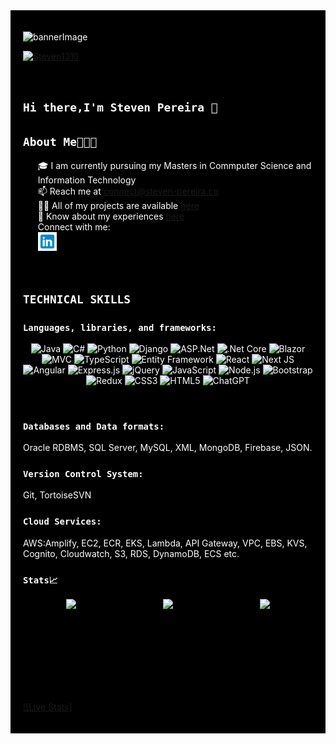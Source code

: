 <div style="background-color: black; color: white; padding: 20px;">
<div class="markdown-body">
<!-- MAIN BANNER IMAGE -->

![bannerImage](./assets/images/github-banner.gif)

<!--  PROFILE VISIT COUNTER  --><p align="top"><a href="www.steven-pereira.co" target="_blank"><img src="https://komarev.com/ghpvc/?username=Steven1310&label=Profile%20views&color=36363b&style=flat" alt="Steven1310" /></a></p>
<br>

## `Hi there,I'm Steven Pereira 👋`

## `About Me🧑🏼‍💻`

<p>
<ul type="none">
<li>🎓 I am currently pursuing my Masters in Commputer Science and Information Technology</li>
<li>📫 Reach me at <a href="mailto:connect@steven-pereira.co" target="_blank">connect@steven-pereira.co</a></li>
<li>👨‍💻 All of my projects are available <a href="">here</a></li>
<li>📄 Know about my experiences <a href="">here</a></li>
<li>Connect with me:</li>
<a href="https://www.linkedin.com/in/steven-pereira-33a933169/">
<img src="./assets/images/linkedin.png" alt="alternate text"
width="30px" height="height">
</a>
</ul>
</p>

<br>

## `TECHNICAL SKILLS`

### `Languages, libraries, and frameworks:`

<p align="center">
<img alt="Java" src="https://img.shields.io/badge/java-%23ED8B00.svg?style=for-the-badge&logo=openjdk&logoColor=white" />
<img alt="C#" src="https://img.shields.io/badge/c%23-%23239120.svg?style=for-the-badge&logo=csharp&logoColor=white" />
<img alt="Python" src="https://img.shields.io/badge/python-3670A0?style=for-the-badge&logo=python&logoColor=ffdd54" />
<img alt="Django" src="https://img.shields.io/badge/django-%23092E20.svg?style=for-the-badge&logo=django&logoColor=white" />
<img alt="ASP.Net" src="https://img.shields.io/badge/ASP.NET-5C2D91?style=for-the-badge&logo=.net&logoColor=white" />
<img alt=".Net Core" src="https://img.shields.io/badge/.NET Core-5C2D91?style=for-the-badge&logo=.net&logoColor=white" />
<img alt="Blazor" src="https://img.shields.io/badge/blazor-%235C2D91.svg?style=for-the-badge&logo=blazor&logoColor=white" />
<img alt="MVC" src="https://img.shields.io/badge/MVC-0093C2.svg?style=for-the-badge&logo=MVC&logoColor=white" />
<img alt="TypeScript" src="https://img.shields.io/badge/typescript-%23007ACC.svg?style=for-the-badge&logo=typescript&logoColor=white" />
<img alt="Entity Framework" src="https://img.shields.io/badge/Entity Framework-%235C2D91.svg?style=for-the-badge&logoColor=white" />
<img alt="React" src="https://img.shields.io/badge/React-20232A?style=for-the-badge&logo=react&logoColor=61DAFB" />
<img alt="Next JS" src="https://img.shields.io/badge/Next-black?style=for-the-badge&logo=next.js&logoColor=white" />
<img alt="Angular" src="https://img.shields.io/badge/angular-%23DD0031.svg?style=for-the-badge&logo=angular&logoColor=white" />
<img alt="Express.js" src="https://img.shields.io/badge/Express.js-000000?style=for-the-badge&logo=express&logoColor=white" />
<img alt="jQuery" src="https://img.shields.io/badge/jquery-%230769AD.svg?style=for-the-badge&logo=jquery&logoColor=white" />
<img alt="JavaScript" src="https://img.shields.io/badge/javascript-%23323330.svg?style=for-the-badge&logo=javascript&logoColor=%23F7DF1E" />
<img alt="Node.js" src="https://img.shields.io/badge/Node.js-339933?style=for-the-badge&logo=node.js&logoColor=white" />
<img alt="Bootstrap" src="https://img.shields.io/badge/Bootstrap-563D7C?style=for-the-badge&logo=bootstrap&logoColor=white" >
<img alt="Redux" src="https://img.shields.io/badge/Redux-593D88?style=for-the-badge&logo=redux&logoColor=white" />
<img alt="CSS3" src="https://img.shields.io/badge/CSS3-1572B6?style=for-the-badge&logo=css3&logoColor=white" />
<img alt="HTML5" src="https://img.shields.io/badge/HTML5-E34F26?style=for-the-badge&logo=html5&logoColor=white" />
<img alt="ChatGPT" src="https://img.shields.io/badge/ChatGPT-FFAC45?style=for-the-badge&logo=openai&logoColor=white" />

</p><br>

### `Databases and Data formats:`

Oracle RDBMS, SQL Server, MySQL, XML, MongoDB, Firebase, JSON.

### `Version Control System:`

Git, TortoiseSVN

### `Cloud Services:`

AWS:Amplify, EC2, ECR, EKS, Lambda, API Gateway, VPC, EBS, KVS, Cognito, Cloudwatch, S3, RDS, DynamoDB, ECS etc.

### `Stats📈`

<a href="https://github.com/Steven1310">
<p align="center" style="display: flex; justify-content: space-around; height: 150px; align-items: stretch;">
<img src="https://github-readme-stats.vercel.app/api?username=Steven1310&show_icons=true&count_private=true&custom_title=My%20Github%20Stat&layout=compact&theme=radical&hide=issues&hide_border=true&hide_title=true,contribs" /> 
<img style="align-item: center" src="https://github-readme-stats.vercel.app/api/top-langs/?username=Steven1310&custom_title=Languages%20used:&layout=compact&theme=radical&hide_border=true&hide_title=true"  /> 
<img   src="http://github-readme-streak-stats.herokuapp.com/?user=Steven1310&theme=algolia&date_format=M%20j%5B%2C%20Y%5D&ring=ff3068&fire=ff3068&sideNums=ff3068" />
</p>
</a>

[![Live Stats]](https://githubanalytics-48a3f.web.app/?username=Steven1310&theme=theme-dark)

 </div>
</div>
